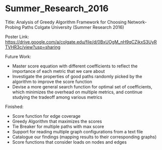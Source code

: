 # Summer_Research_2016

Title: Analysis of Greedy Algorithm Framework for Choosing Network-Probing Paths
Colgate University (Summer Research 2016)

Poster Link: https://drive.google.com/a/colgate.edu/file/d/0BxUOgM_nH9qCZjkxS3UyRTVHR3c/view?usp=sharing

Future Work:

- Master score equation with different coefficients to reflect the importance of each metric 
  that we care about
- Investigate the properties of good paths randomly picked by the algorithm to improve the score
  function
- Devise a more general search function for optimal set of coefficients, which minimizes 
  the overhead on multiple metrics, and continue studying the tradeoff among various metrics

Finished:
- Score function for edge coverage 
- Greedy Algorithm that maximizes the scores
- Tie Breaker for multiple paths with max score
- Support for reading multiple graph configurations from a text file
- Catalogue our findings (mapping results to their corresponding graphs) 
- Score functions that consider loads on nodes and edges
